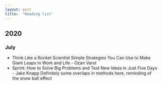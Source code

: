 ```yaml
---
layout: post
title:  "Reading list"
---
```


## 2020
### July
- Think Like a Rocket Scientist Simple Strategies You Can Use to Make Giant Leaps in Work and Life - Ozan Varol
- Sprint: How to Solve Big Problems and Test New Ideas in Just Five Days - Jake Knapp
Definitely some overlaps in methods here, reminding of the snow ball effect
